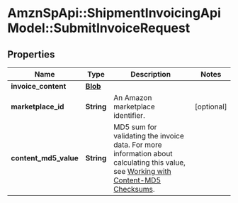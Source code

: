 # AmznSpApi::ShipmentInvoicingApiModel::SubmitInvoiceRequest

## Properties
Name | Type | Description | Notes
------------ | ------------- | ------------- | -------------
**invoice_content** | [**Blob**](Blob.md) |  | 
**marketplace_id** | **String** | An Amazon marketplace identifier. | [optional] 
**content_md5_value** | **String** | MD5 sum for validating the invoice data. For more information about calculating this value, see [Working with Content-MD5 Checksums](https://docs.developer.amazonservices.com/en_US/dev_guide/DG_MD5.html). | 

